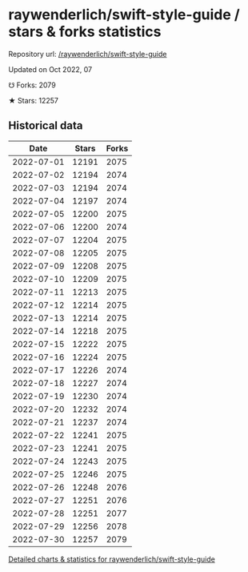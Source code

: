 # raywenderlich/swift-style-guide / stars & forks statistics

Repository url: [/raywenderlich/swift-style-guide](https://github.com/raywenderlich/swift-style-guide)

Updated on Oct 2022, 07

☋ Forks: 2079

★ Stars: 12257

## Historical data
| Date | Stars | Forks |
|------|-------|-------|
| 2022-07-01 | 12191 | 2075 | 
| 2022-07-02 | 12194 | 2074 | 
| 2022-07-03 | 12194 | 2074 | 
| 2022-07-04 | 12197 | 2074 | 
| 2022-07-05 | 12200 | 2075 | 
| 2022-07-06 | 12200 | 2074 | 
| 2022-07-07 | 12204 | 2075 | 
| 2022-07-08 | 12205 | 2075 | 
| 2022-07-09 | 12208 | 2075 | 
| 2022-07-10 | 12209 | 2075 | 
| 2022-07-11 | 12213 | 2075 | 
| 2022-07-12 | 12214 | 2075 | 
| 2022-07-13 | 12214 | 2075 | 
| 2022-07-14 | 12218 | 2075 | 
| 2022-07-15 | 12222 | 2075 | 
| 2022-07-16 | 12224 | 2075 | 
| 2022-07-17 | 12226 | 2074 | 
| 2022-07-18 | 12227 | 2074 | 
| 2022-07-19 | 12230 | 2074 | 
| 2022-07-20 | 12232 | 2074 | 
| 2022-07-21 | 12237 | 2074 | 
| 2022-07-22 | 12241 | 2075 | 
| 2022-07-23 | 12241 | 2075 | 
| 2022-07-24 | 12243 | 2075 | 
| 2022-07-25 | 12246 | 2075 | 
| 2022-07-26 | 12248 | 2076 | 
| 2022-07-27 | 12251 | 2076 | 
| 2022-07-28 | 12251 | 2077 | 
| 2022-07-29 | 12256 | 2078 | 
| 2022-07-30 | 12257 | 2079 | 


[Detailed charts & statistics for raywenderlich/swift-style-guide](https://reviewgithub.com/rep/raywenderlich/swift-style-guide)
